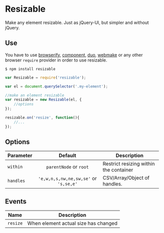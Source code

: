# Resizable

Make any element resizable. Just as jQuery-UI, but simpler and without jQuery.


## Use

You have to use [browserify](https://github.com/substack/node-browserify), [component](https://github.com/componentjs/component), [duo](http://duojs.org/), [webmake](https://github.com/medikoo/modules-webmake) or any other browser `require` provider in order to use resizable.

`$ npm install resizable`


```js
var Resizable = require('resizable');

var el = document.querySelector('.my-element');

//make an element resizable
var resizable = new Resizable(el, {
	//options
});

resizable.on('resize', function(){
	//...
});
```


## Options

| Parameter | Default | Description |
|---|:---:|---|
| `within` | `parentNode` or `root` | Restrict resizing within the container  |
| `handles` | `'e,w,n,s,nw,ne,sw,se'` or `'s,se,e'` | CSV/Array/Object of handles.  |


## Events

| Name | Description |
|---|---|
| `resize` | When element actual size has changed |

